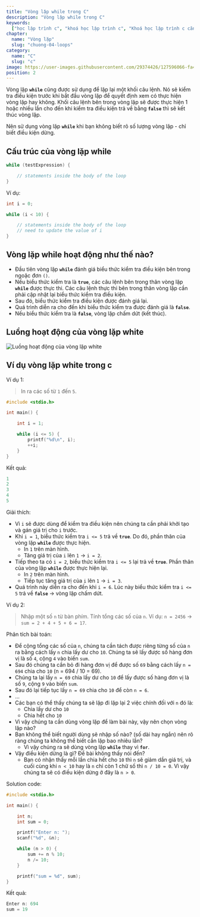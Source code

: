 ```yaml
---
title: "Vòng lặp while trong C"
description: "Vòng lặp while trong C"
keywords:
  ["học lập trình c", "khoá học lập trình c", "Khoá học lập trình c căn bản"]
chapter:
  name: "Vòng lặp"
  slug: "chuong-04-loops"
category:
  name: "C"
  slug: "c"
image: https://user-images.githubusercontent.com/29374426/127596066-fa46df01-982f-4a72-b6d1-f7d8f5c5a9b3.png
position: 2
---
```


Vòng lặp **`while`** cũng được sử dụng để lặp lại một khối câu lệnh. Nó sẽ kiểm tra điều kiện trước khi bắt đầu vòng lặp để quyết định xem có thực hiện vòng lặp hay không. Khối câu lệnh bên trong vòng lặp sẽ được thực hiện 1 hoặc nhiều lần cho đến khi kiểm tra điều kiện trả về bằng **`false`** thì sẽ kết thúc vòng lặp.

Nên sử dụng vòng lặp **`while`** khi bạn không biết rõ số lượng vòng lặp - chỉ biết điều kiện dừng.

## Cấu trúc của vòng lặp while

```cpp
while (testExpression) {

    // statements inside the body of the loop
}
```

Ví dụ:

```cpp
int i = 0;

while (i < 10) {

    // statements inside the body of the loop
    // need to update the value of i
}
```

## Vòng lặp while hoạt động như thế nào?

- Đầu tiên vòng lặp **`while`** đánh giá biểu thức kiểm tra điều kiện bên trong ngoặc đơn `()`.
- Nếu biểu thức kiểm tra là **`true`**, các câu lệnh bên trong thân vòng lặp **`while`** được thực thi. Các câu lệnh thực thi bên trong thân vòng lặp cần phải cập nhật lại biểu thức kiểm tra điều kiện.
- Sau đó, biểu thức kiểm tra điều kiện được đánh giá lại.
- Quá trình diễn ra cho đến khi biểu thức kiểm tra được đánh giá là **`false`**.
- Nếu biểu thức kiểm tra là **`false`**, vòng lặp chấm dứt (kết thúc).

## Luồng hoạt động của vòng lặp white

![Luồng hoạt động của vòng lặp white](https://user-images.githubusercontent.com/29374426/183098269-e3c60457-2a26-4c53-a745-c0520308384f.png)

## Ví dụ vòng lặp white trong c

Ví dụ 1:

> In ra các số từ `1` đến `5`.

```cpp
#include <stdio.h>

int main() {

    int i = 1;

    while (i <= 5) {
        printf("%d\n", i);
        ++i;
    }
}
```

Kết quả:

```cpp
1
2
3
4
5
```

Giải thích:

- Vì `i` sẽ được dùng để kiểm tra điều kiện nên chúng ta cần phải khởi tạo và gán giá trị cho `i` trước.
- Khi `i = 1`, biểu thức kiểm tra `i <= 5` trả về **`true`**. Do đó, phần thân của vòng lặp **`while`** được thực hiện.
  - In `1` trên màn hình.
  - Tăng giá trị của `i` lên `1` → `i = 2`.
- Tiếp theo ta có `i = 2`, biểu thức kiểm tra `i <= 5` lại trả về **`true`**. Phần thân của vòng lặp **`while`** được thực hiện lại.
  - In `2` trên màn hình.
  - Tiếp tục tăng giá trị của `i` lên `1` → `i = 3`.
- Quá trình này diễn ra cho đến khi `i = 6`. Lúc này biểu thức kiểm tra `i <= 5` trả về **`false`** → vòng lặp chấm dứt.

Ví dụ 2:

> Nhập một số `n` từ bàn phím. Tính tổng các số của `n`. Ví dụ: `n = 2456` → `sum = 2 + 4 + 5 + 6 = 17`.

Phân tích bài toán:

- Để cộng tổng các số của `n`, chúng ta cần tách được riêng từng số của `n` ra bằng cách lấy `n` chia lấy dư cho `10`. Chúng ta sẽ lấy được số hàng đơn vị là số `4`, cộng `4` vào biến `sum`.
- Sau đó chúng ta cần bỏ đi hàng đơn vị để được số `69` bằng cách lấy `n = 694` chia cho `10` (n = 694 / 10 = 69).
- Chúng ta lại lấy `n = 69` chia lấy dư cho `10` để lấy được số hàng đơn vị là số `9`, cộng `9` vào biến `sum`.
- Sau đó lại tiếp tục lấy `n = 69` chia cho `10` để còn `n = 6`.
- ...
- Các bạn có thể thấy chúng ta sẽ lặp đi lặp lại 2 việc chính đối với `n` đó là:
  - Chia lấy dư cho `10`
  - Chia hết cho `10`
- Vì vậy chúng ta cần dùng vòng lặp để làm bài này, vậy nên chọn vòng lặp nào?
- Bạn không thể biết người dùng sẽ nhập số nào? (số dài hay ngắn) nên rõ ràng chúng ta không thể biết cần lặp bao nhiêu lần?
  - Vì vậy chúng ra sẽ dùng vòng lặp **`while`** thay vì **`for`**.
- Vậy điều kiện dừng là gì? Đề bài không thấy nói đến?
  - Bạn có nhận thấy mỗi lần chia hết cho `10` thì `n` sẽ giảm dần giá trị, và cuối cùng khi `n < 10` hay là `n` chỉ còn 1 chữ số thì `n / 10 = 0`. Vì vậy chúng ta sẽ có điều kiện dừng ở đây là `n > 0`.

Solution code:

```cpp
#include <stdio.h>

int main() {

    int n;
    int sum = 0;

    printf("Enter n: ");
    scanf("%d", &n);

    while (n > 0) {
        sum += n % 10;
        n /= 10;
    }

    printf("sum = %d", sum);
}
```

Kết quả:

```cpp
Enter n: 694
sum = 19
```
